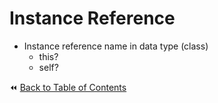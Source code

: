# Instance Reference
- Instance reference name in data type (class)
  - this?
  - self?

:rewind: [Back to Table of Contents](../README.md) <!-- BackToC -->
